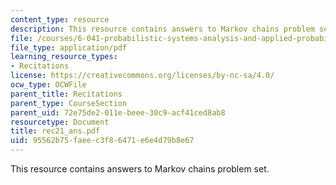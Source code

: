 ```yaml
---
content_type: resource
description: This resource contains answers to Markov chains problem set.
file: /courses/6-041-probabilistic-systems-analysis-and-applied-probability-spring-2006/95562b75faeec3f86471e6e4d79b8e67_rec21_ans.pdf
file_type: application/pdf
learning_resource_types:
- Recitations
license: https://creativecommons.org/licenses/by-nc-sa/4.0/
ocw_type: OCWFile
parent_title: Recitations
parent_type: CourseSection
parent_uid: 72e75de2-011e-beee-30c9-acf41ced8ab8
resourcetype: Document
title: rec21_ans.pdf
uid: 95562b75-faee-c3f8-6471-e6e4d79b8e67
---
```

This resource contains answers to Markov chains problem set.
